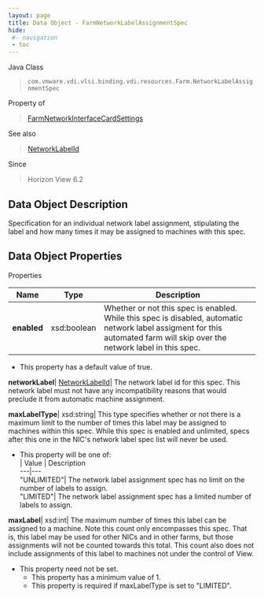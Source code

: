 ```yaml
---
layout: page
title: Data Object - FarmNetworkLabelAssignmentSpec
hide:
 #- navigation
 - toc
---
```






Java Class  
> `com.vmware.vdi.vlsi.binding.vdi.resources.Farm.NetworkLabelAssignmentSpec`

Property of  
> [FarmNetworkInterfaceCardSettings](vdi.resources.Farm.NetworkInterfaceCardSettings.md#field_detail)

See also  
> [NetworkLabelId](vdi.entity.NetworkLabelId.md)

Since  
> Horizon View 6.2


## Data Object Description 

Specification for an individual network label assignment, stipulating the label and how many times it may be assigned to machines with this spec. 

## Data Object Properties

Properties

Name |  Type |  Description   
---|---|---  
**enabled**|  xsd:boolean|  Whether or not this spec is enabled. While this spec is disabled, automatic network label assigment for this automated farm will skip over the network label in this spec.   


  * This property has a default value of true.

  
**networkLabel**| [NetworkLabelId](vdi.entity.NetworkLabelId.md)|  The network label id for this spec. This network label must not have any incompatibility reasons that would preclude it from automatic machine assignment.   
  
**maxLabelType**|  xsd:string|  This type specifies whether or not there is a maximum limit to the number of times this label may be assigned to machines within this spec. While this spec is enabled and unlimited, specs after this one in the NIC's network label spec list will never be used.   


  * This property will be one of:  
|  Value |  Description   
---|---  
"UNLIMITED"| The network label assignment spec has no limit on the number of labels to assign.  
"LIMITED"| The network label assignment spec has a limited number of labels to assign.  

  
**maxLabel**|  xsd:int|  The maximum number of times this label can be assigned to a machine. Note this count only encompasses this spec. That is, this label may be used for other NICs and in other farms, but those assignments will not be counted towards this total. This count also does not include assignments of this label to machines not under the control of View.   


* This property need not be set.
  * This property has a minimum value of 1. 
  * This property is required if maxLabelType is set to "LIMITED".

  
  
  
 
  
  
